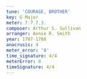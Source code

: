 ```yaml
---
tune: 'COURAGE, BROTHER'
key: G Major
meter: 7.7.7.3.
composer: Arthur S. Sullivan
arranger: Annie R. Smith
year: 1707-1788
anacrusis: 4
meter_error: '0'
time_signature: 4/4
meterError: 0
timeSignature: 4/4
---
```

